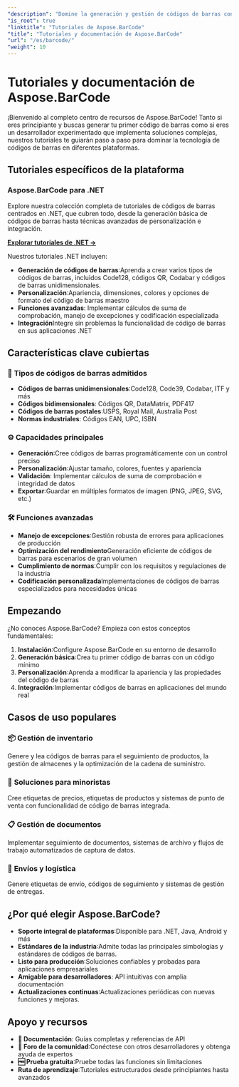 ```yaml
---
"description": "Domine la generación y gestión de códigos de barras con los completos tutoriales de Aspose.BarCode. Aprenda a crear, personalizar e integrar códigos de barras en diferentes plataformas."
"is_root": true
"linktitle": "Tutoriales de Aspose.BarCode"
"title": "Tutoriales y documentación de Aspose.BarCode"
"url": "/es/barcode/"
"weight": 10
---
```


# Tutoriales y documentación de Aspose.BarCode

¡Bienvenido al completo centro de recursos de Aspose.BarCode! Tanto si eres principiante y buscas generar tu primer código de barras como si eres un desarrollador experimentado que implementa soluciones complejas, nuestros tutoriales te guiarán paso a paso para dominar la tecnología de códigos de barras en diferentes plataformas.

## Tutoriales específicos de la plataforma

### Aspose.BarCode para .NET
Explore nuestra colección completa de tutoriales de códigos de barras centrados en .NET, que cubren todo, desde la generación básica de códigos de barras hasta técnicas avanzadas de personalización e integración.

**[Explorar tutoriales de .NET →](/barcode/net/)**

Nuestros tutoriales .NET incluyen:
- **Generación de códigos de barras**:Aprenda a crear varios tipos de códigos de barras, incluidos Code128, códigos QR, Codabar y códigos de barras unidimensionales.
- **Personalización**:Apariencia, dimensiones, colores y opciones de formato del código de barras maestro
- **Funciones avanzadas**: Implementar cálculos de suma de comprobación, manejo de excepciones y codificación especializada
- **Integración**Integre sin problemas la funcionalidad de código de barras en sus aplicaciones .NET

## Características clave cubiertas

### 🎯 **Tipos de códigos de barras admitidos**
- **Códigos de barras unidimensionales**:Code128, Code39, Codabar, ITF y más
- **Códigos bidimensionales**: Códigos QR, DataMatrix, PDF417
- **Códigos de barras postales**:USPS, Royal Mail, Australia Post
- **Normas industriales**: Códigos EAN, UPC, ISBN

### ⚙️ **Capacidades principales**
- **Generación**:Cree códigos de barras programáticamente con un control preciso
- **Personalización**:Ajustar tamaño, colores, fuentes y apariencia
- **Validación**: Implementar cálculos de suma de comprobación e integridad de datos
- **Exportar**:Guardar en múltiples formatos de imagen (PNG, JPEG, SVG, etc.)

### 🛠️ **Funciones avanzadas**
- **Manejo de excepciones**:Gestión robusta de errores para aplicaciones de producción
- **Optimización del rendimiento**Generación eficiente de códigos de barras para escenarios de gran volumen
- **Cumplimiento de normas**:Cumplir con los requisitos y regulaciones de la industria
- **Codificación personalizada**Implementaciones de códigos de barras especializados para necesidades únicas

## Empezando

¿No conoces Aspose.BarCode? Empieza con estos conceptos fundamentales:

1. **Instalación**:Configure Aspose.BarCode en su entorno de desarrollo
2. **Generación básica**:Crea tu primer código de barras con un código mínimo
3. **Personalización**:Aprenda a modificar la apariencia y las propiedades del código de barras
4. **Integración**:Implementar códigos de barras en aplicaciones del mundo real

## Casos de uso populares

### 📦 **Gestión de inventario**
Genere y lea códigos de barras para el seguimiento de productos, la gestión de almacenes y la optimización de la cadena de suministro.

### 🏪 **Soluciones para minoristas**
Cree etiquetas de precios, etiquetas de productos y sistemas de punto de venta con funcionalidad de código de barras integrada.

### 📋 **Gestión de documentos**
Implementar seguimiento de documentos, sistemas de archivo y flujos de trabajo automatizados de captura de datos.

### 🚚 **Envíos y logística**
Genere etiquetas de envío, códigos de seguimiento y sistemas de gestión de entregas.

## ¿Por qué elegir Aspose.BarCode?

- **Soporte integral de plataformas**:Disponible para .NET, Java, Android y más
- **Estándares de la industria**:Admite todas las principales simbologías y estándares de códigos de barras.
- **Listo para producción**:Soluciones confiables y probadas para aplicaciones empresariales
- **Amigable para desarrolladores**: API intuitivas con amplia documentación
- **Actualizaciones continuas**:Actualizaciones periódicas con nuevas funciones y mejoras.

## Apoyo y recursos

- **📖 Documentación**: Guías completas y referencias de API
- **💬 Foro de la comunidad**:Conéctese con otros desarrolladores y obtenga ayuda de expertos
- **🆓 Prueba gratuita**:Pruebe todas las funciones sin limitaciones
- **Ruta de aprendizaje**:Tutoriales estructurados desde principiantes hasta avanzados